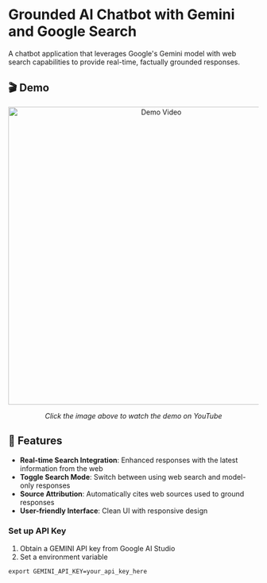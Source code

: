 # Grounded AI Chatbot with Gemini and Google Search

A chatbot application that leverages Google's Gemini model with web search capabilities to provide real-time, factually grounded responses.


## 🎬 Demo

<div align="center">
  <a href="https://www.youtube.com/watch?v=3xuiWs0tB2U">
    <img src="https://img.youtube.com/vi/3xuiWs0tB2U/0.jpg" alt="Demo Video" width="600">
  </a>
  <p><i>Click the image above to watch the demo on YouTube</i></p>
</div>

## 🌟 Features

- **Real-time Search Integration**: Enhanced responses with the latest information from the web
- **Toggle Search Mode**: Switch between using web search and model-only responses
- **Source Attribution**: Automatically cites web sources used to ground responses
- **User-friendly Interface**: Clean UI with responsive design


### Set up API Key
1. Obtain a GEMINI API key from Google AI Studio
2. Set a environment variable
```
export GEMINI_API_KEY=your_api_key_here
```

